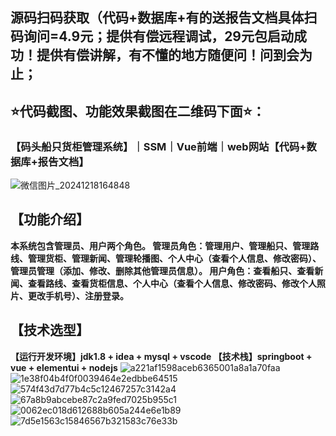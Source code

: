 ## 源码扫码获取（代码+数据库+有的送报告文档具体扫码询问=4.9元；提供有偿远程调试，29元包启动成功！提供有偿讲解，有不懂的地方随便问！问到会为止；
## ⭐代码截图、功能效果截图在二维码下面⭐：
### 【码头船只货柜管理系统】｜SSM｜Vue前端｜web网站【代码+数据库+报告文档】
![微信图片_20241218164848](https://github.com/user-attachments/assets/646b2784-afb8-47ee-a4d4-5ccc9f96b331)
## 【功能介绍】
**本系统包含管理员、用户两个角色。
管理员角色：管理用户、管理船只、管理路线、管理货柜、管理新闻、管理轮播图、个人中心（查看个人信息、修改密码）、管理员管理（添加、修改、删除其他管理员信息）。
用户角色：查看船只、查看新闻、查看路线、查看货柜信息、个人中心（查看个人信息、修改密码、修改个人照片、更改手机号）、注册登录。**
## 【技术选型】
**【运行开发环境】jdk1.8 + idea + mysql + vscode
【技术栈】springboot + vue + elementui + nodejs**
![a221af1598aceb6365001a8a1a70faa](https://github.com/user-attachments/assets/93151948-3152-401f-a19c-b0de8314df73)
![1e38f04b4f0f0039464e2edbbe64515](https://github.com/user-attachments/assets/6d3e3a1f-df1b-414d-bdb5-f7266a686914)
![574f43d7d77b4c5c12467257c3142a4](https://github.com/user-attachments/assets/6d2c67ae-9fd0-453a-9d09-87f72a514f18)
![67a8b9abcebe87c2a9fed7025b955c1](https://github.com/user-attachments/assets/5d58ee54-2352-4e0a-a179-4570df8eecdb)
![0062ec018d612688b605a244e6e1b89](https://github.com/user-attachments/assets/742f8f85-cce4-4a66-8d07-4a817b7f2d39)
![7d5e1563c15846567b321583c76e33b](https://github.com/user-attachments/assets/086765b4-2c47-4dfb-96a7-e6fde589433a)
